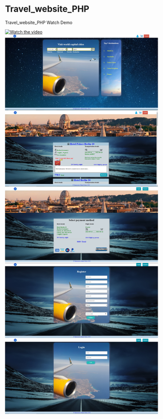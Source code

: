 # Travel_website_PHP
Travel_website_PHP
Watch Demo

[![Watch the video](https://i.imgur.com/vKb2F1B.png)](https://youtu.be/tX5dGK6vCDM)
![](imgs/screenshoots/travel_1.jpg)
![](imgs/screenshoots/travel_2.jpg)
![](imgs/screenshoots/travel_3.jpg)
![](imgs/screenshoots/travel_4.jpg)
![](imgs/screenshoots/travel_5.jpg)

